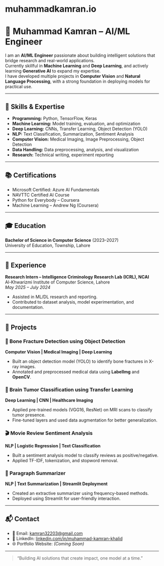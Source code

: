 # muhammadkamran.io
# 👋 Muhammad Kamran – AI/ML Engineer

I am an **AI/ML Engineer** passionate about building intelligent solutions that bridge research and real-world applications.  
Currently skillful in **Machine Learning** and **Deep Learning**, and actively learning **Generative AI** to expand my expertise.  
I have developed multiple projects in **Computer Vision** and **Natural Language Processing**, with a strong foundation in deploying models for practical use.

---

## 🧠 **Skills & Expertise**
- **Programming:** Python, TensorFlow, Keras
- **Machine Learning:** Model training, evaluation, and optimization
- **Deep Learning:** CNNs, Transfer Learning, Object Detection (YOLO)
- **NLP:** Text Classification, Summarization, Sentiment Analysis
- **Computer Vision:** Medical Imaging, Image Preprocessing, Object Detection
- **Data Handling:** Data preprocessing, analysis, and visualization
- **Research:** Technical writing, experiment reporting

---

## 📚 **Certifications**
- Microsoft Certified: Azure AI Fundamentals
- NAVTTC Certified AI Course
- Python for Everybody – Coursera
- Machine Learning – Andrew Ng (Coursera)

---

## 🎓 **Education**
**Bachelor of Science in Computer Science** (2023–2027)  
University of Education, Township, Lahore

---

## 💼 **Experience**
**Research Intern – Intelligence Criminology Research Lab (ICRL), NCAI**  
Al-Khwarizmi Institute of Computer Science, Lahore  
*May 2025 – July 2024*  
- Assisted in ML/DL research and reporting.
- Contributed to dataset analysis, model experimentation, and documentation.

---

## 🚀 **Projects**

### 🩻 Bone Fracture Detection using Object Detection
**Computer Vision | Medical Imaging | Deep Learning**  
- Built an object detection model (YOLO) to identify bone fractures in X-ray images.  
- Annotated and preprocessed medical data using **LabelImg** and **OpenCV**.

### 🧠 Brain Tumor Classification using Transfer Learning
**Deep Learning | CNN | Healthcare Imaging**  
- Applied pre-trained models (VGG16, ResNet) on MRI scans to classify tumor presence.  
- Fine-tuned layers and used data augmentation for better generalization.

### 🎬 Movie Review Sentiment Analysis
**NLP | Logistic Regression | Text Classification**  
- Built a sentiment analysis model to classify reviews as positive/negative.  
- Applied TF-IDF, tokenization, and stopword removal.

### 📝 Paragraph Summarizer
**NLP | Text Summarization | Streamlit Deployment**  
- Created an extractive summarizer using frequency-based methods.  
- Deployed using Streamlit for user-friendly interaction.

---

## 📬 **Contact**
- 📧 Email: kamran32203@gmail.com  
- 💼 LinkedIn: [linkedin.com/in/muhammad-kamran-khalid](https://linkedin.com/in/muhammad-kamran-khalid)
- 🌐 Portfolio Website: *(Coming Soon)*

---

> “Building AI solutions that create impact, one model at a time.”

